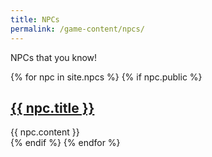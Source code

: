 ```yaml
---
title: NPCs
permalink: /game-content/npcs/
---
```


NPCs that you know!

<div class="npcs">
{% for npc in site.npcs %}
{% if npc.public %}
  <div class="npc">
    <h2><a href="{{ npc.url }}">{{ npc.title }}</a></h2>
    {{ npc.content }}
  </div>
{% endif %}
{% endfor %}
</div>